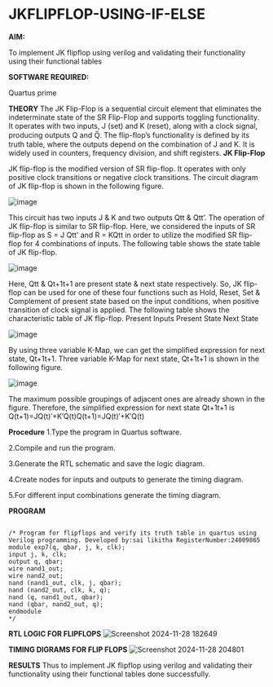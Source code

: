 # JKFLIPFLOP-USING-IF-ELSE

**AIM:** 

To implement  JK flipflop using verilog and validating their functionality using their functional tables

**SOFTWARE REQUIRED:**

Quartus prime

**THEORY**
The JK Flip-Flop is a sequential circuit element that eliminates the indeterminate state of the SR Flip-Flop and supports toggling functionality. It operates with two inputs, J (set) and K (reset), along with a clock signal, producing outputs Q and Q̅. The flip-flop’s functionality is defined by its truth table, where the outputs depend on the combination of J and K. It is widely used in counters, frequency division, and shift registers.
**JK Flip-Flop**

JK flip-flop is the modified version of SR flip-flop. It operates with only positive clock transitions or negative clock transitions. The circuit diagram of JK flip-flop is shown in the following figure.

![image](https://github.com/naavaneetha/JKFLIPFLOP-USING-IF-ELSE/assets/154305477/a649c30b-232b-4558-b188-fd6c09845180)


This circuit has two inputs J & K and two outputs Qtt & Qtt’. The operation of JK flip-flop is similar to SR flip-flop. Here, we considered the inputs of SR flip-flop as S = J Qtt’ and R = KQtt in order to utilize the modified SR flip-flop for 4 combinations of inputs. The following table shows the state table of JK flip-flop.

![image](https://github.com/naavaneetha/JKFLIPFLOP-USING-IF-ELSE/assets/154305477/c4360742-e8a8-4937-b089-c46c0433f9a3)

 
Here, Qtt & Qt+1t+1 are present state & next state respectively. So, JK flip-flop can be used for one of these four functions such as Hold, Reset, Set & Complement of present state based on the input conditions, when positive transition of clock signal is applied. The following table shows the characteristic table of JK flip-flop. Present Inputs Present State Next State
 
![image](https://github.com/naavaneetha/JKFLIPFLOP-USING-IF-ELSE/assets/154305477/6c275261-a6d5-4c37-a3a7-1e88ca11c4cd)

By using three variable K-Map, we can get the simplified expression for next state, Qt+1t+1. Three variable K-Map for next state, Qt+1t+1 is shown in the following figure.
 
![image](https://github.com/naavaneetha/JKFLIPFLOP-USING-IF-ELSE/assets/154305477/5174f41b-0ce0-4329-a372-6d1943ea6673)

The maximum possible groupings of adjacent ones are already shown in the figure. Therefore, the simplified expression for next state Qt+1t+1 is Q(t+1)=JQ(t)′+K′Q(t)Q(t+1)=JQ(t)′+K′Q(t)

**Procedure**
1.Type the program in Quartus software.

2.Compile and run the program.

3.Generate the RTL schematic and save the logic diagram.

4.Create nodes for inputs and outputs to generate the timing diagram.

5.For different input combinations generate the timing diagram.

**PROGRAM**

```

/* Program for flipflops and verify its truth table in quartus using Verilog programming. Developed by:sai likitha RegisterNumber:24009865
module exp7(q, qbar, j, k, clk);
input j, k, clk; 
output q, qbar;
wire nand1_out;
wire nand2_out;
nand (nand1_out, clk, j, qbar); 
nand (nand2_out, clk, k, q); 
nand (q, nand1_out, qbar);
nand (qbar, nand2_out, q);
endmodule
*/

```

**RTL LOGIC FOR FLIPFLOPS**
![Screenshot 2024-11-28 182649](https://github.com/user-attachments/assets/1ebaafec-263f-4f2d-aab9-79a2224a358b)

**TIMING DIGRAMS FOR FLIP FLOPS**
![Screenshot 2024-11-28 204801](https://github.com/user-attachments/assets/0aac5142-5095-42b5-ab15-6d1405710807)

**RESULTS**
Thus to implement JK flipflop using verilog and validating their functionality using their functional tables done successfully.
